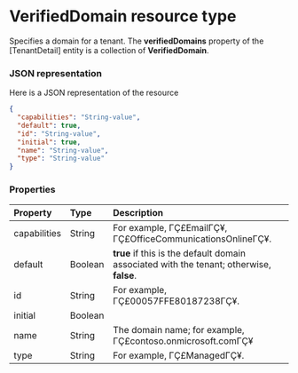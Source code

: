 # VerifiedDomain resource type

Specifies a domain for a tenant. The **verifiedDomains** property of the [TenantDetail] entity is a collection of **VerifiedDomain**.

### JSON representation

Here is a JSON representation of the resource

<!-- {
  "blockType": "resource",
  "optionalProperties": [

  ],
  "@odata.type": "microsoft.graph.verifieddomain"
}-->

```json
{
  "capabilities": "String-value",
  "default": true,
  "id": "String-value",
  "initial": true,
  "name": "String-value",
  "type": "String-value"
}

```
### Properties
| Property	   | Type	|Description|
|:---------------|:--------|:----------|
|capabilities|String|For example, ΓÇ£EmailΓÇ¥, ΓÇ£OfficeCommunicationsOnlineΓÇ¥.|
|default|Boolean|                **true** if this is the default domain associated with the tenant; otherwise, **false**.            |
|id|String|For example, ΓÇ£00057FFE80187238ΓÇ¥.|
|initial|Boolean|            |
|name|String|The domain name; for example, ΓÇ£contoso.onmicrosoft.comΓÇ¥|
|type|String|For example, ΓÇ£ManagedΓÇ¥.|

<!-- uuid: 57e02da2-b862-4b2f-836a-c2a183fcf46b
2015-10-21 09:49:44 UTC -->
<!-- {
  "type": "#page.annotation",
  "description": "VerifiedDomain resource",
  "keywords": "",
  "section": "documentation",
  "tocPath": ""
}-->